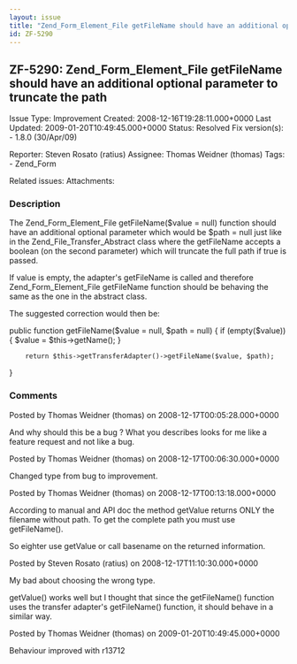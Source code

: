 ```yaml
---
layout: issue
title: "Zend_Form_Element_File getFileName should have an additional optional parameter to truncate the path"
id: ZF-5290
---
```


ZF-5290: Zend\_Form\_Element\_File getFileName should have an additional optional parameter to truncate the path
----------------------------------------------------------------------------------------------------------------

 Issue Type: Improvement Created: 2008-12-16T19:28:11.000+0000 Last Updated: 2009-01-20T10:49:45.000+0000 Status: Resolved Fix version(s): - 1.8.0 (30/Apr/09)
 
 Reporter:  Steven Rosato (ratius)  Assignee:  Thomas Weidner (thomas)  Tags: - Zend\_Form
 
 Related issues: 
 Attachments: 
### Description

The Zend\_Form\_Element\_File getFileName($value = null) function should have an additional optional parameter which would be $path = null just like in the Zend\_File\_Transfer\_Abstract class where the getFileName accepts a boolean (on the second parameter) which will truncate the full path if true is passed.

If value is empty, the adapter's getFileName is called and therefore Zend\_Form\_Element\_File getFileName function should be behaving the same as the one in the abstract class.

The suggested correction would then be:

public function getFileName($value = null, $path = null) { if (empty($value)) { $value = $this->getName(); }

 
        return $this->getTransferAdapter()->getFileName($value, $path);


}

 

 

### Comments

Posted by Thomas Weidner (thomas) on 2008-12-17T00:05:28.000+0000

And why should this be a bug ? What you describes looks for me like a feature request and not like a bug.

 

 

Posted by Thomas Weidner (thomas) on 2008-12-17T00:06:30.000+0000

Changed type from bug to improvement.

 

 

Posted by Thomas Weidner (thomas) on 2008-12-17T00:13:18.000+0000

According to manual and API doc the method getValue returns ONLY the filename without path. To get the complete path you must use getFileName().

So eighter use getValue or call basename on the returned information.

 

 

Posted by Steven Rosato (ratius) on 2008-12-17T11:10:30.000+0000

My bad about choosing the wrong type.

getValue() works well but I thought that since the getFileName() function uses the transfer adapter's getFileName() function, it should behave in a similar way.

 

 

Posted by Thomas Weidner (thomas) on 2009-01-20T10:49:45.000+0000

Behaviour improved with r13712

 

 
